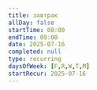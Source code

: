 ```yaml
---
title: завтрак
allDay: false
startTime: 08:00
endTime: 09:00
date: 2025-07-16
completed: null
type: recurring
daysOfWeek: [F,R,W,T,M]
startRecur: 2025-07-16
---
```


